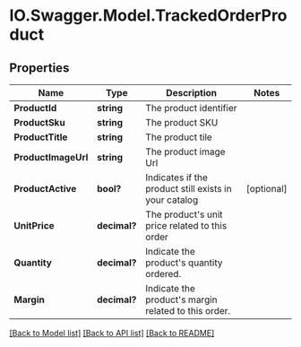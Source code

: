 # IO.Swagger.Model.TrackedOrderProduct
## Properties

Name | Type | Description | Notes
------------ | ------------- | ------------- | -------------
**ProductId** | **string** | The product identifier | 
**ProductSku** | **string** | The product SKU | 
**ProductTitle** | **string** | The product tile | 
**ProductImageUrl** | **string** | The product image Url | 
**ProductActive** | **bool?** | Indicates if the product still exists in your catalog | [optional] 
**UnitPrice** | **decimal?** | The product&#39;s unit price related to this order | 
**Quantity** | **decimal?** | Indicate the product&#39;s quantity ordered. | 
**Margin** | **decimal?** | Indicate the product&#39;s margin related to this order. | 

[[Back to Model list]](../README.md#documentation-for-models) [[Back to API list]](../README.md#documentation-for-api-endpoints) [[Back to README]](../README.md)

